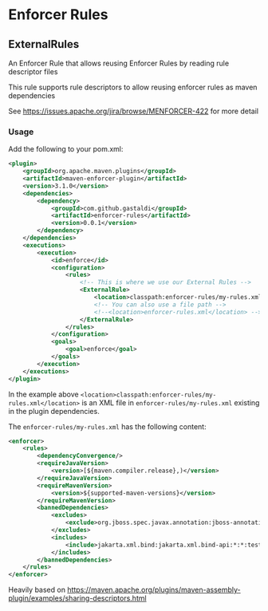 # Enforcer Rules

## ExternalRules 
An Enforcer Rule that allows reusing Enforcer Rules by reading rule descriptor files


This rule supports rule descriptors to allow reusing enforcer rules as maven dependencies 

See https://issues.apache.org/jira/browse/MENFORCER-422 for more detail

### Usage

Add the following to your pom.xml:

```xml
<plugin>
    <groupId>org.apache.maven.plugins</groupId>
    <artifactId>maven-enforcer-plugin</artifactId>
    <version>3.1.0</version>
    <dependencies>
        <dependency>
            <groupId>com.github.gastaldi</groupId>
            <artifactId>enforcer-rules</artifactId>
            <version>0.0.1</version>
        </dependency>
    </dependencies>
    <executions>
        <execution>
            <id>enforce</id>
            <configuration>
                <rules>
                    <!-- This is where we use our External Rules -->
                    <ExternalRule>
                        <location>classpath:enforcer-rules/my-rules.xml</location>
                        <!-- You can also use a file path -->
                        <!--<location>enforcer-rules.xml</location> -->
                    </ExternalRule>
                </rules>
            </configuration>
            <goals>
                <goal>enforce</goal>
            </goals>
        </execution>
    </executions>
</plugin>

```

In the example above `<location>classpath:enforcer-rules/my-rules.xml</location>` is an XML file in `enforcer-rules/my-rules.xml` existing in the plugin dependencies.

The `enforcer-rules/my-rules.xml` has the following content: 

```xml
<enforcer>
    <rules>
        <dependencyConvergence/>
        <requireJavaVersion>
            <version>[${maven.compiler.release},)</version>
        </requireJavaVersion>
        <requireMavenVersion>
            <version>${supported-maven-versions}</version>
        </requireMavenVersion>
        <bannedDependencies>
            <excludes>
                <exclude>org.jboss.spec.javax.annotation:jboss-annotations-api_1.2_spec</exclude>
            </excludes>
            <includes>
                <include>jakarta.xml.bind:jakarta.xml.bind-api:*:*:test</include>
            </includes>
        </bannedDependencies>
    </rules>
</enforcer>
```

Heavily based on https://maven.apache.org/plugins/maven-assembly-plugin/examples/sharing-descriptors.html
